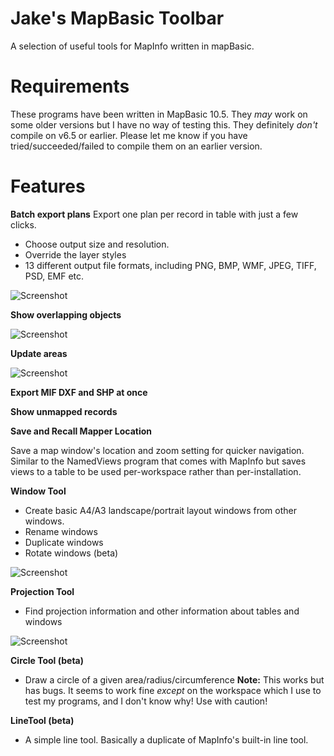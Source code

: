 Jake's MapBasic Toolbar
=======================

A selection of useful tools for MapInfo written in mapBasic.


Requirements
============

These programs have been written in MapBasic 10.5. They *may* work on some older versions but I have no way of testing this. They definitely *don't* compile on v6.5 or earlier. Please let me know if you have tried/succeeded/failed to compile them on an earlier version.


Features
========

__Batch export plans__
Export one plan per record in table with just a few clicks. 
 * Choose output size and resolution. 
 * Override the layer styles
 * 13 different output file formats, including PNG, BMP, WMF, JPEG, TIFF, PSD, EMF etc.

![Screenshot](http://deviouschimp.co.uk/misc/mapbasicscreenshots/SitePlanExporterScreenshot.png "Screenshot")


__Show overlapping objects__

![Screenshot](http://deviouschimp.co.uk/misc/mapbasicscreenshots/OverlapDetector.png "Screenshot")

__Update areas__

![Screenshot](http://deviouschimp.co.uk/misc/mapbasicscreenshots/UpdateAreas.png "Screenshot")

__Export MIF DXF and SHP at once__


__Show unmapped records__


__Save and Recall Mapper Location__

Save a map window's location and zoom setting for quicker navigation. Similar to the NamedViews program that comes with MapInfo but saves views to a table to be used per-workspace rather than per-installation.

__Window Tool__

* Create basic A4/A3 landscape/portrait layout windows from other windows.
* Rename windows
* Duplicate windows
* Rotate windows (beta)

![Screenshot](http://deviouschimp.co.uk/misc/mapbasicscreenshots/WindowTool.png "Screenshot")


__Projection Tool__
 * Find projection information and other information about tables and windows

![Screenshot](http://deviouschimp.co.uk/misc/mapbasicscreenshots/WindowInfo.png "Screenshot")

__Circle Tool (beta)__
* Draw a circle of a given area/radius/circumference
**Note:** This works but has bugs. It seems to work fine *except* on the workspace which I use to test my programs, and I don't know why! Use with caution!

__LineTool (beta)__
 * A simple line tool. Basically a duplicate of MapInfo's built-in line tool.

